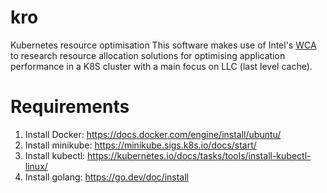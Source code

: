 # kro
Kubernetes resource optimisation
This software makes use of Intel's [WCA](https://github.com/intel/workload-collocation-agent) to research resource allocation solutions for optimising application performance in a K8S cluster
with a main focus on LLC (last level cache).

# Requirements
1. Install Docker: https://docs.docker.com/engine/install/ubuntu/
2. Install minikube: https://minikube.sigs.k8s.io/docs/start/
3. Install kubectl: https://kubernetes.io/docs/tasks/tools/install-kubectl-linux/
4. Install golang: https://go.dev/doc/install
